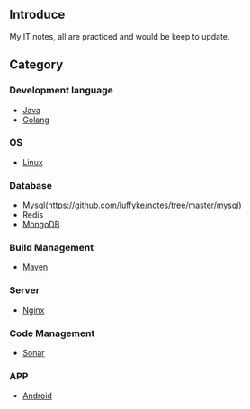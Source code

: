 ## Introduce
My IT notes, all are practiced and would be keep to update.

## Category
### Development language
- [Java](https://github.com/luffyke/notes/tree/master/java)
- [Golang](https://github.com/luffyke/notes/tree/master/go)

### OS
- [Linux](https://github.com/luffyke/notes/tree/master/linux)

### Database
- Mysql(https://github.com/luffyke/notes/tree/master/mysql)
- Redis
- [MongoDB](https://github.com/luffyke/notes/tree/master/mongo)

### Build Management
- [Maven](https://github.com/luffyke/notes/tree/master/maven)

### Server
- [Nginx](https://github.com/luffyke/notes/tree/master/nginx)

### Code Management
- [Sonar](https://github.com/luffyke/notes/tree/master/sonar)

### APP
- [Android](https://github.com/luffyke/notes/tree/master/android)
